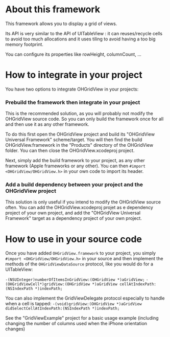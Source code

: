 # About this framework

This framework allows you to display a grid of views.

Its API is very similar to the API of UITableView : it can reuses/recycle cells to avoid too much allocations and it uses tiling to avoid having a too big memory footprint.

You can configure its properties like rowHeight, columnCount, ...

# How to integrate in your project

You have two options to integrate OHGridView in your projects:

### Prebuild the framework then integrate in your project

This is the recommended solution, as you will probably not modify the OHGridView source code. So you can only build the framework once for all and then use it as any other framework.

To do this first open the OHGridView project and build its "OHGridView Universal Framework" scheme/target.
You will then find the build OHGridView.framework in the "Products" directory of the OHGridView folder.
You can then close the OHGridView.xcodeproj project.

Next, simply add the build framework to your project, as any other framework (Apple frameworks or any other).
You can then `#import <OHGridView/OHGridView.h>` in your own code to import its header.

### Add a build dependency between your project and the OHGridView project

This solution is only useful if you intend to modify the OHGridView source often. You can add the OHGridView.xcodeproj projet as e dependency project of your own project, and add the "OHGridView Universal Framework" target as a dependency project of your own project.

# How to use in your source code

Once you have added `OHGridView.framework` to your project, you simply `#import <OHGridView/OHGridView.h>` in your source and then implement the methods of the `OHGridViewDataSource` protocol, like you would do for a UITableView:

`-(NSUInteger)numberOfItemsInGridView:(OHGridView *)aGridView;`
`-(OHGridViewCell*)gridView:(OHGridView *)aGridView cellAtIndexPath:(NSIndexPath *)indexPath;`

You can also implement the GridViewDelegate protocol especially to handle when a cell is tapped:
`-(void)gridView:(OHGridView *)aGridView didSelectCellAtIndexPath:(NSIndexPath *)indexPath;`


See the "GridViewExample" project for a basic usage example (including changing the number of columns used when the iPhone orientation changes)
